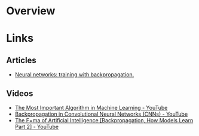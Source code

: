 # Overview
# Links
## Articles
- [Neural networks: training with backpropagation.](https://www.jeremyjordan.me/neural-networks-training/)
## Videos
- [The Most Important Algorithm in Machine Learning - YouTube](https://www.youtube.com/watch?v=SmZmBKc7Lrs)
- [Backpropagation in Convolutional Neural Networks (CNNs) - YouTube](https://www.youtube.com/watch?v=z9hJzduHToc)
- [The F=ma of Artificial Intelligence [Backpropagation, How Models Learn Part 2] - YouTube](https://www.youtube.com/watch?v=VkHfRKewkWw&t=964s)